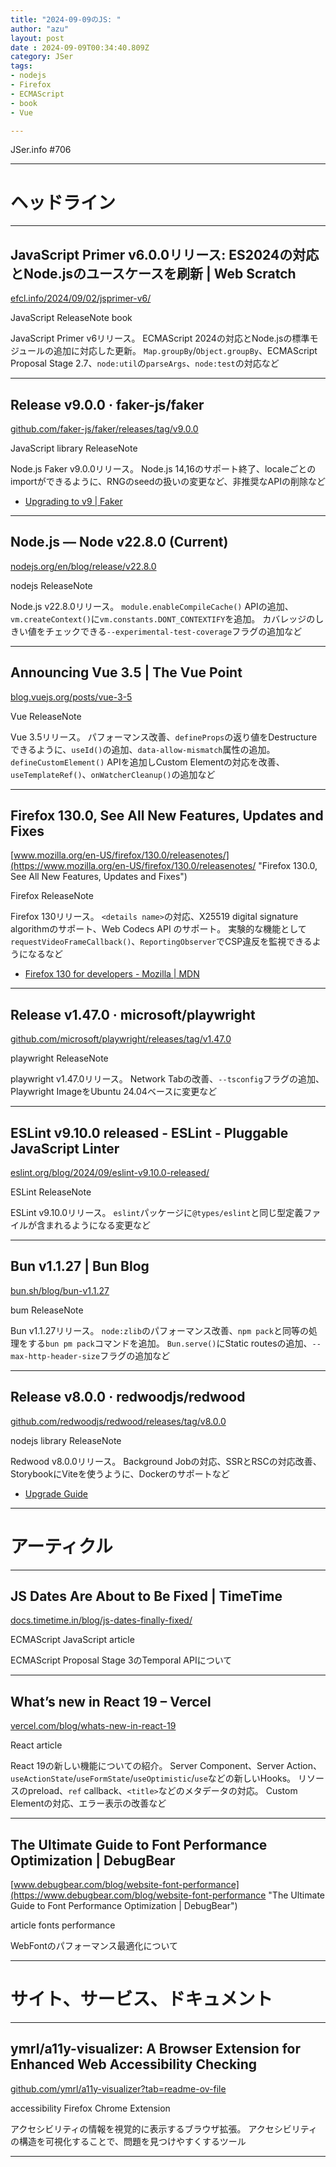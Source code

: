 ```yaml
---
title: "2024-09-09のJS: "
author: "azu"
layout: post
date : 2024-09-09T00:34:40.809Z
category: JSer
tags:
- nodejs
- Firefox
- ECMAScript
- book
- Vue

---
```


JSer.info #706

----

<h1 class="site-genre">ヘッドライン</h1>

----

## JavaScript Primer v6.0.0リリース: ES2024の対応とNode.jsのユースケースを刷新 | Web Scratch
[efcl.info/2024/09/02/jsprimer-v6/](https://efcl.info/2024/09/02/jsprimer-v6/ "JavaScript Primer v6.0.0リリース: ES2024の対応とNode.jsのユースケースを刷新 | Web Scratch")
<p class="jser-tags jser-tag-icon"><span class="jser-tag">JavaScript</span> <span class="jser-tag">ReleaseNote</span> <span class="jser-tag">book</span></p>

JavaScript Primer v6リリース。
ECMAScript 2024の対応とNode.jsの標準モジュールの追加に対応した更新。
`Map.groupBy`/`Object.groupBy`、ECMAScript Proposal Stage 2.7、`node:util`の`parseArgs`、`node:test`の対応など


----

## Release v9.0.0 · faker-js/faker
[github.com/faker-js/faker/releases/tag/v9.0.0](https://github.com/faker-js/faker/releases/tag/v9.0.0 "Release v9.0.0 · faker-js/faker")
<p class="jser-tags jser-tag-icon"><span class="jser-tag">JavaScript</span> <span class="jser-tag">library</span> <span class="jser-tag">ReleaseNote</span></p>

Node.js Faker v9.0.0リリース。
Node.js 14,16のサポート終了、localeごとのimportができるように、RNGのseedの扱いの変更など、非推奨なAPIの削除など

- [Upgrading to v9 | Faker](https://v9.fakerjs.dev/guide/upgrading.html "Upgrading to v9 | Faker")

----

## Node.js — Node v22.8.0 (Current)
[nodejs.org/en/blog/release/v22.8.0](https://nodejs.org/en/blog/release/v22.8.0 "Node.js — Node v22.8.0 (Current)")
<p class="jser-tags jser-tag-icon"><span class="jser-tag">nodejs</span> <span class="jser-tag">ReleaseNote</span></p>

Node.js v22.8.0リリース。
`module.enableCompileCache()` APIの追加、`vm.createContext()`に`vm.constants.DONT_CONTEXTIFY`を追加。
カバレッジのしきい値をチェックできる`--experimental-test-coverage`フラグの追加など


----

## Announcing Vue 3.5 | The Vue Point
[blog.vuejs.org/posts/vue-3-5](https://blog.vuejs.org/posts/vue-3-5 "Announcing Vue 3.5 | The Vue Point")
<p class="jser-tags jser-tag-icon"><span class="jser-tag">Vue</span> <span class="jser-tag">ReleaseNote</span></p>

Vue 3.5リリース。
パフォーマンス改善、`defineProps`の返り値をDestructureできるように、`useId()`の追加、`data-allow-mismatch`属性の追加。
`defineCustomElement()` APIを追加しCustom Elementの対応を改善、`useTemplateRef()`、`onWatcherCleanup()`の追加など


----

## Firefox 130.0, See All New Features, Updates and Fixes
[www.mozilla.org/en-US/firefox/130.0/releasenotes/](https://www.mozilla.org/en-US/firefox/130.0/releasenotes/ "Firefox 130.0, See All New Features, Updates and Fixes")
<p class="jser-tags jser-tag-icon"><span class="jser-tag">Firefox</span> <span class="jser-tag">ReleaseNote</span></p>

Firefox 130リリース。
`<details name>`の対応、X25519 digital signature algorithmのサポート、Web Codecs API のサポート。
実験的な機能として`requestVideoFrameCallback()`、`ReportingObserver`でCSP違反を監視できるようになるなど

- [Firefox 130 for developers - Mozilla | MDN](https://developer.mozilla.org/en-US/docs/Mozilla/Firefox/Releases/130 "Firefox 130 for developers - Mozilla | MDN")

----

## Release v1.47.0 · microsoft/playwright
[github.com/microsoft/playwright/releases/tag/v1.47.0](https://github.com/microsoft/playwright/releases/tag/v1.47.0 "Release v1.47.0 · microsoft/playwright")
<p class="jser-tags jser-tag-icon"><span class="jser-tag">playwright</span> <span class="jser-tag">ReleaseNote</span></p>

playwright v1.47.0リリース。
Network Tabの改善、`--tsconfig`フラグの追加、Playwright ImageをUbuntu 24.04ベースに変更など


----

## ESLint v9.10.0 released - ESLint - Pluggable JavaScript Linter
[eslint.org/blog/2024/09/eslint-v9.10.0-released/](https://eslint.org/blog/2024/09/eslint-v9.10.0-released/ "ESLint v9.10.0 released - ESLint - Pluggable JavaScript Linter")
<p class="jser-tags jser-tag-icon"><span class="jser-tag">ESLint</span> <span class="jser-tag">ReleaseNote</span></p>

ESLint v9.10.0リリース。
`eslint`パッケージに`@types/eslint`と同じ型定義ファイルが含まれるようになる変更など


----

## Bun v1.1.27 | Bun Blog
[bun.sh/blog/bun-v1.1.27](https://bun.sh/blog/bun-v1.1.27 "Bun v1.1.27 | Bun Blog")
<p class="jser-tags jser-tag-icon"><span class="jser-tag">bum</span> <span class="jser-tag">ReleaseNote</span></p>

Bun v1.1.27リリース。
`node:zlib`のパフォーマンス改善、`npm pack`と同等の処理をする`bun pm pack`コマンドを追加。
`Bun.serve()`にStatic routesの追加、`--max-http-header-size`フラグの追加など


----

## Release v8.0.0 · redwoodjs/redwood
[github.com/redwoodjs/redwood/releases/tag/v8.0.0](https://github.com/redwoodjs/redwood/releases/tag/v8.0.0 "Release v8.0.0 · redwoodjs/redwood")
<p class="jser-tags jser-tag-icon"><span class="jser-tag">nodejs</span> <span class="jser-tag">library</span> <span class="jser-tag">ReleaseNote</span></p>

Redwood v8.0.0リリース。
Background Jobの対応、SSRとRSCの対応改善、StorybookにViteを使うように、Dockerのサポートなど

- [Upgrade Guide](https://redwoodjs.com/upgrade/v8 "Upgrade Guide")

----
<h1 class="site-genre">アーティクル</h1>

----

## JS Dates Are About to Be Fixed | TimeTime
[docs.timetime.in/blog/js-dates-finally-fixed/](https://docs.timetime.in/blog/js-dates-finally-fixed/ "JS Dates Are About to Be Fixed | TimeTime")
<p class="jser-tags jser-tag-icon"><span class="jser-tag">ECMAScript</span> <span class="jser-tag">JavaScript</span> <span class="jser-tag">article</span></p>

ECMAScript Proposal Stage 3のTemporal APIについて


----

## What’s new in React 19 – Vercel
[vercel.com/blog/whats-new-in-react-19](https://vercel.com/blog/whats-new-in-react-19 "What’s new in React 19 – Vercel")
<p class="jser-tags jser-tag-icon"><span class="jser-tag">React</span> <span class="jser-tag">article</span></p>

React 19の新しい機能についての紹介。
Server Component、Server Action、`useActionState`/`useFormState`/`useOptimistic`/`use`などの新しいHooks。
リソースのpreload、`ref` callback、`<title>`などのメタデータの対応。
Custom Elementの対応、エラー表示の改善など


----

## The Ultimate Guide to Font Performance Optimization | DebugBear
[www.debugbear.com/blog/website-font-performance](https://www.debugbear.com/blog/website-font-performance "The Ultimate Guide to Font Performance Optimization | DebugBear")
<p class="jser-tags jser-tag-icon"><span class="jser-tag">article</span> <span class="jser-tag">fonts</span> <span class="jser-tag">performance</span></p>

WebFontのパフォーマンス最適化について


----
<h1 class="site-genre">サイト、サービス、ドキュメント</h1>

----

## ymrl/a11y-visualizer: A Browser Extension for Enhanced Web Accessibility Checking
[github.com/ymrl/a11y-visualizer?tab&#x3D;readme-ov-file](https://github.com/ymrl/a11y-visualizer?tab=readme-ov-file "ymrl/a11y-visualizer: A Browser Extension for Enhanced Web Accessibility Checking")
<p class="jser-tags jser-tag-icon"><span class="jser-tag">accessibility</span> <span class="jser-tag">Firefox</span> <span class="jser-tag">Chrome</span> <span class="jser-tag">Extension</span></p>

アクセシビリティの情報を視覚的に表示するブラウザ拡張。
アクセシビリティの構造を可視化することで、問題を見つけやすくするツール


----
